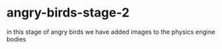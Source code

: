 # angry-birds-stage-2
in this stage of angry birds we have added images to the physics engine bodies
